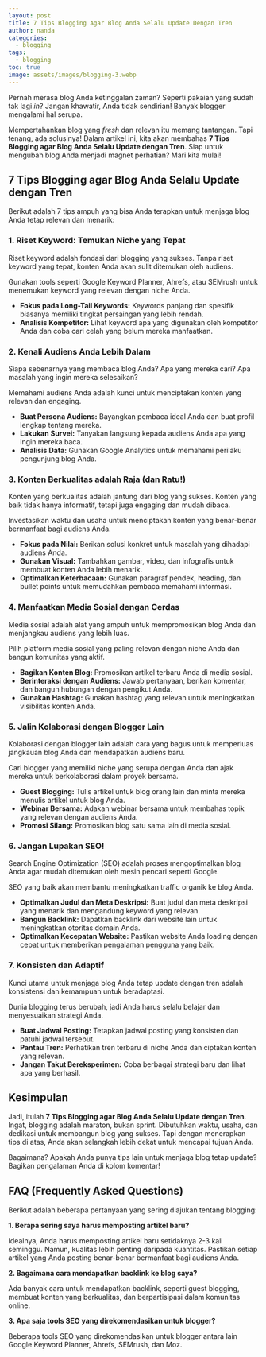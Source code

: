```yaml
---
layout: post
title: 7 Tips Blogging Agar Blog Anda Selalu Update Dengan Tren
author: nanda
categories:
  - blogging
tags:
  - blogging
toc: true
image: assets/images/blogging-3.webp
---
```



Pernah merasa blog Anda ketinggalan zaman? Seperti pakaian yang sudah tak lagi _in_? Jangan khawatir, Anda tidak sendirian! Banyak blogger mengalami hal serupa.

Mempertahankan blog yang _fresh_ dan relevan itu memang tantangan. Tapi tenang, ada solusinya! Dalam artikel ini, kita akan membahas **7 Tips Blogging agar Blog Anda Selalu Update dengan Tren**. Siap untuk mengubah blog Anda menjadi magnet perhatian? Mari kita mulai!

## 7 Tips Blogging agar Blog Anda Selalu Update dengan Tren

Berikut adalah 7 tips ampuh yang bisa Anda terapkan untuk menjaga blog Anda tetap relevan dan menarik:

### 1\. Riset Keyword: Temukan Niche yang Tepat

Riset keyword adalah fondasi dari blogging yang sukses. Tanpa riset keyword yang tepat, konten Anda akan sulit ditemukan oleh audiens.

Gunakan tools seperti Google Keyword Planner, Ahrefs, atau SEMrush untuk menemukan keyword yang relevan dengan niche Anda.

- **Fokus pada Long-Tail Keywords:** Keywords panjang dan spesifik biasanya memiliki tingkat persaingan yang lebih rendah.
- **Analisis Kompetitor:** Lihat keyword apa yang digunakan oleh kompetitor Anda dan coba cari celah yang belum mereka manfaatkan.

### 2\. Kenali Audiens Anda Lebih Dalam

Siapa sebenarnya yang membaca blog Anda? Apa yang mereka cari? Apa masalah yang ingin mereka selesaikan?

Memahami audiens Anda adalah kunci untuk menciptakan konten yang relevan dan engaging.

- **Buat Persona Audiens:** Bayangkan pembaca ideal Anda dan buat profil lengkap tentang mereka.
- **Lakukan Survei:** Tanyakan langsung kepada audiens Anda apa yang ingin mereka baca.
- **Analisis Data:** Gunakan Google Analytics untuk memahami perilaku pengunjung blog Anda.

### 3\. Konten Berkualitas adalah Raja (dan Ratu!)

Konten yang berkualitas adalah jantung dari blog yang sukses. Konten yang baik tidak hanya informatif, tetapi juga engaging dan mudah dibaca.

Investasikan waktu dan usaha untuk menciptakan konten yang benar-benar bermanfaat bagi audiens Anda.

- **Fokus pada Nilai:** Berikan solusi konkret untuk masalah yang dihadapi audiens Anda.
- **Gunakan Visual:** Tambahkan gambar, video, dan infografis untuk membuat konten Anda lebih menarik.
- **Optimalkan Keterbacaan:** Gunakan paragraf pendek, heading, dan bullet points untuk memudahkan pembaca memahami informasi.

### 4\. Manfaatkan Media Sosial dengan Cerdas

Media sosial adalah alat yang ampuh untuk mempromosikan blog Anda dan menjangkau audiens yang lebih luas.

Pilih platform media sosial yang paling relevan dengan niche Anda dan bangun komunitas yang aktif.

- **Bagikan Konten Blog:** Promosikan artikel terbaru Anda di media sosial.
- **Berinteraksi dengan Audiens:** Jawab pertanyaan, berikan komentar, dan bangun hubungan dengan pengikut Anda.
- **Gunakan Hashtag:** Gunakan hashtag yang relevan untuk meningkatkan visibilitas konten Anda.

### 5\. Jalin Kolaborasi dengan Blogger Lain

Kolaborasi dengan blogger lain adalah cara yang bagus untuk memperluas jangkauan blog Anda dan mendapatkan audiens baru.

Cari blogger yang memiliki niche yang serupa dengan Anda dan ajak mereka untuk berkolaborasi dalam proyek bersama.

- **Guest Blogging:** Tulis artikel untuk blog orang lain dan minta mereka menulis artikel untuk blog Anda.
- **Webinar Bersama:** Adakan webinar bersama untuk membahas topik yang relevan dengan audiens Anda.
- **Promosi Silang:** Promosikan blog satu sama lain di media sosial.

### 6\. Jangan Lupakan SEO!

Search Engine Optimization (SEO) adalah proses mengoptimalkan blog Anda agar mudah ditemukan oleh mesin pencari seperti Google.

SEO yang baik akan membantu meningkatkan traffic organik ke blog Anda.

- **Optimalkan Judul dan Meta Deskripsi:** Buat judul dan meta deskripsi yang menarik dan mengandung keyword yang relevan.
- **Bangun Backlink:** Dapatkan backlink dari website lain untuk meningkatkan otoritas domain Anda.
- **Optimalkan Kecepatan Website:** Pastikan website Anda loading dengan cepat untuk memberikan pengalaman pengguna yang baik.

### 7\. Konsisten dan Adaptif

Kunci utama untuk menjaga blog Anda tetap update dengan tren adalah konsistensi dan kemampuan untuk beradaptasi.

Dunia blogging terus berubah, jadi Anda harus selalu belajar dan menyesuaikan strategi Anda.

- **Buat Jadwal Posting:** Tetapkan jadwal posting yang konsisten dan patuhi jadwal tersebut.
- **Pantau Tren:** Perhatikan tren terbaru di niche Anda dan ciptakan konten yang relevan.
- **Jangan Takut Bereksperimen:** Coba berbagai strategi baru dan lihat apa yang berhasil.

## Kesimpulan

Jadi, itulah **7 Tips Blogging agar Blog Anda Selalu Update dengan Tren**. Ingat, blogging adalah maraton, bukan sprint. Dibutuhkan waktu, usaha, dan dedikasi untuk membangun blog yang sukses. Tapi dengan menerapkan tips di atas, Anda akan selangkah lebih dekat untuk mencapai tujuan Anda.

Bagaimana? Apakah Anda punya tips lain untuk menjaga blog tetap update? Bagikan pengalaman Anda di kolom komentar!

## FAQ (Frequently Asked Questions)

Berikut adalah beberapa pertanyaan yang sering diajukan tentang blogging:

**1\. Berapa sering saya harus memposting artikel baru?**

Idealnya, Anda harus memposting artikel baru setidaknya 2-3 kali seminggu. Namun, kualitas lebih penting daripada kuantitas. Pastikan setiap artikel yang Anda posting benar-benar bermanfaat bagi audiens Anda.

**2\. Bagaimana cara mendapatkan backlink ke blog saya?**

Ada banyak cara untuk mendapatkan backlink, seperti guest blogging, membuat konten yang berkualitas, dan berpartisipasi dalam komunitas online.

**3\. Apa saja tools SEO yang direkomendasikan untuk blogger?**

Beberapa tools SEO yang direkomendasikan untuk blogger antara lain Google Keyword Planner, Ahrefs, SEMrush, dan Moz.
